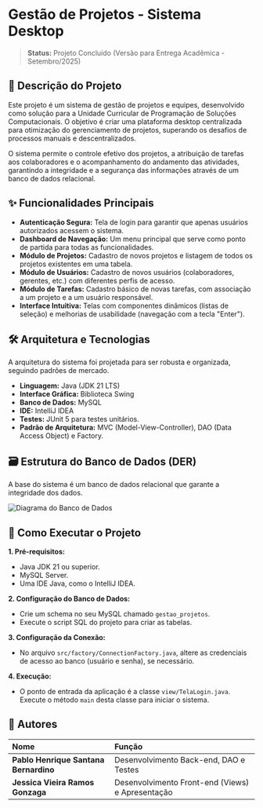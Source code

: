 # Gestão de Projetos - Sistema Desktop

> **Status:** Projeto Concluído (Versão para Entrega Acadêmica - Setembro/2025)

## 📖 Descrição do Projeto

Este projeto é um sistema de gestão de projetos e equipes, desenvolvido como solução para a Unidade Curricular de Programação de Soluções Computacionais. O objetivo é criar uma plataforma desktop centralizada para otimização do gerenciamento de projetos, superando os desafios de processos manuais e descentralizados.

O sistema permite o controle efetivo dos projetos, a atribuição de tarefas aos colaboradores e o acompanhamento do andamento das atividades, garantindo a integridade e a segurança das informações através de um banco de dados relacional.

## ✨ Funcionalidades Principais

* **Autenticação Segura:** Tela de login para garantir que apenas usuários autorizados acessem o sistema.
* **Dashboard de Navegação:** Um menu principal que serve como ponto de partida para todas as funcionalidades.
* **Módulo de Projetos:** Cadastro de novos projetos e listagem de todos os projetos existentes em uma tabela.
* **Módulo de Usuários:** Cadastro de novos usuários (colaboradores, gerentes, etc.) com diferentes perfis de acesso.
* **Módulo de Tarefas:** Cadastro básico de novas tarefas, com associação a um projeto e a um usuário responsável.
* **Interface Intuitiva:** Telas com componentes dinâmicos (listas de seleção) e melhorias de usabilidade (navegação com a tecla "Enter").

## 🛠️ Arquitetura e Tecnologias

A arquitetura do sistema foi projetada para ser robusta e organizada, seguindo padrões de mercado.

* **Linguagem:** Java (JDK 21 LTS)
* **Interface Gráfica:** Biblioteca Swing
* **Banco de Dados:** MySQL
* **IDE:** IntelliJ IDEA
* **Testes:** JUnit 5 para testes unitários.
* **Padrão de Arquitetura:** MVC (Model-View-Controller), DAO (Data Access Object) e Factory.

## 🗃️ Estrutura do Banco de Dados (DER)

A base do sistema é um banco de dados relacional que garante a integridade dos dados.


![Diagrama do Banco de Dados]((https://1drv.ms/i/c/e5215d133a5a3e62/EfF0DFJ3HOJAgvtaZymzLFUBV79ulhvme5tIr_7rUIbkzQ?e=WtVpw6))

## 🚀 Como Executar o Projeto

**1. Pré-requisitos:**
* Java JDK 21 ou superior.
* MySQL Server.
* Uma IDE Java, como o IntelliJ IDEA.

**2. Configuração do Banco de Dados:**
* Crie um schema no seu MySQL chamado `gestao_projetos`.
* Execute o script SQL do projeto para criar as tabelas.

**3. Configuração da Conexão:**
* No arquivo `src/factory/ConnectionFactory.java`, altere as credenciais de acesso ao banco (usuário e senha), se necessário.

**4. Execução:**
* O ponto de entrada da aplicação é a classe `view/TelaLogin.java`. Execute o método `main` desta classe para iniciar o sistema.

## 👥 Autores

| Nome | Função |
| :--- | :--- |
| **Pablo Henrique Santana Bernardino** | Desenvolvimento Back-end, DAO e Testes |
| **Jessica Vieira Ramos Gonzaga** | Desenvolvimento Front-end (Views) e Apresentação |
